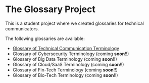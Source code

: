 # The Glossary Project

This is a student project where we created glossaries for technical communicators. 

The following glossaries are available:
* [Glossary of Technical Communication Terminology](https://github.com/Laura-Novich-OBW/glossary/tree/main/TC)
* Glossary of Cybersecurity Terminology (coming **soon**!!)
* Glossary of Big Data Terminology (coming **soon**!!)
* Glossary of Cloud/SaaS Terminology (coming **soon**!!)
* Glossary of Fin-Tech Terminology (coming **soon**!!)
* Glossary of Bio-Tech Terminology (coming **soon**!!)
